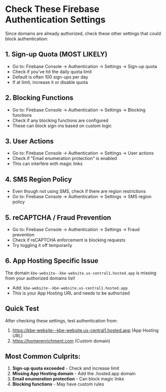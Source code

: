 # Check These Firebase Authentication Settings

Since domains are already authorized, check these other settings that could block authentication:

## 1. **Sign-up Quota** (MOST LIKELY)

- Go to: Firebase Console → Authentication → Settings → Sign-up quota
- Check if you've hit the daily quota limit
- Default is often 100 sign-ups per day
- If at limit, increase it or disable quota

## 2. **Blocking Functions**

- Go to: Firebase Console → Authentication → Settings → Blocking functions
- Check if any blocking functions are configured
- These can block sign-ins based on custom logic

## 3. **User Actions**

- Go to: Firebase Console → Authentication → Settings → User actions
- Check if "Email enumeration protection" is enabled
- This can interfere with magic links

## 4. **SMS Region Policy**

- Even though not using SMS, check if there are region restrictions
- Go to: Firebase Console → Authentication → Settings → SMS region policy

## 5. **reCAPTCHA / Fraud Prevention**

- Go to: Firebase Console → Authentication → Settings → Fraud prevention
- Check if reCAPTCHA enforcement is blocking requests
- Try toggling it off temporarily

## 6. **App Hosting Specific Issue**

The domain `kbe-website--kbe-website.us-central1.hosted.app` is missing from your authorized domains list!

- Add: `kbe-website--kbe-website.us-central1.hosted.app`
- This is your App Hosting URL and needs to be authorized

## Quick Test

After checking these settings, test authentication from:

1. https://kbe-website--kbe-website.us-central1.hosted.app (App Hosting URL)
2. https://homerenrichment.com (Custom domain)

## Most Common Culprits:

1. **Sign-up quota exceeded** - Check and increase limit
2. **Missing App Hosting domain** - Add the .hosted.app domain
3. **Email enumeration protection** - Can block magic links
4. **Blocking functions** - May have custom rules
